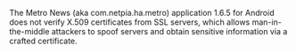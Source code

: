 The Metro News (aka com.netpia.ha.metro) application 1.6.5 for Android does not verify X.509 certificates from SSL servers, which allows man-in-the-middle attackers to spoof servers and obtain sensitive information via a crafted certificate.